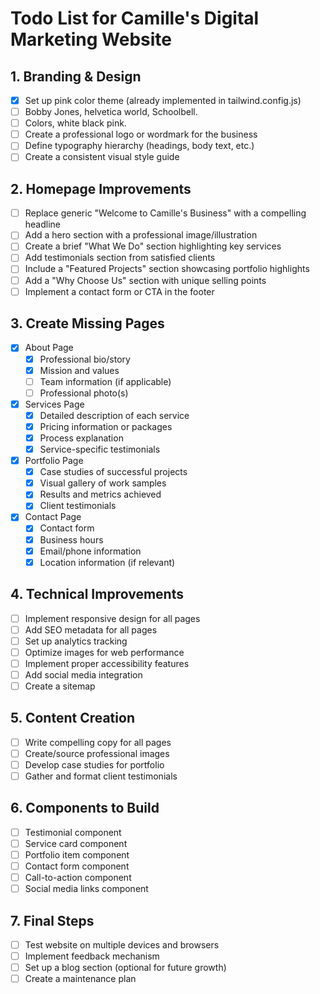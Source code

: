 # Todo List for Camille's Digital Marketing Website

## 1. Branding & Design
- [x] Set up pink color theme (already implemented in tailwind.config.js)
- [ ] Bobby Jones, helvetica world, Schoolbell.
- [ ] Colors, white black pink.
- [ ] Create a professional logo or wordmark for the business
- [ ] Define typography hierarchy (headings, body text, etc.)
- [ ] Create a consistent visual style guide

## 2. Homepage Improvements
- [ ] Replace generic "Welcome to Camille's Business" with a compelling headline
- [ ] Add a hero section with a professional image/illustration
- [ ] Create a brief "What We Do" section highlighting key services
- [ ] Add testimonials section from satisfied clients
- [ ] Include a "Featured Projects" section showcasing portfolio highlights
- [ ] Add a "Why Choose Us" section with unique selling points
- [ ] Implement a contact form or CTA in the footer

## 3. Create Missing Pages
- [x] About Page
  - [x] Professional bio/story
  - [x] Mission and values
  - [ ] Team information (if applicable)
  - [ ] Professional photo(s)

- [x] Services Page
  - [x] Detailed description of each service
  - [x] Pricing information or packages
  - [x] Process explanation
  - [x] Service-specific testimonials

- [x] Portfolio Page
  - [x] Case studies of successful projects
  - [x] Visual gallery of work samples
  - [x] Results and metrics achieved
  - [x] Client testimonials

- [x] Contact Page
  - [x] Contact form
  - [x] Business hours
  - [x] Email/phone information
  - [x] Location information (if relevant)

## 4. Technical Improvements
- [ ] Implement responsive design for all pages
- [ ] Add SEO metadata for all pages
- [ ] Set up analytics tracking
- [ ] Optimize images for web performance
- [ ] Implement proper accessibility features
- [ ] Add social media integration
- [ ] Create a sitemap

## 5. Content Creation
- [ ] Write compelling copy for all pages
- [ ] Create/source professional images
- [ ] Develop case studies for portfolio
- [ ] Gather and format client testimonials

## 6. Components to Build
- [ ] Testimonial component
- [ ] Service card component
- [ ] Portfolio item component
- [ ] Contact form component
- [ ] Call-to-action component
- [ ] Social media links component

## 7. Final Steps
- [ ] Test website on multiple devices and browsers
- [ ] Implement feedback mechanism
- [ ] Set up a blog section (optional for future growth)
- [ ] Create a maintenance plan
